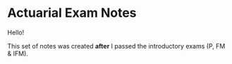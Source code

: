 # **Actuarial Exam Notes**

Hello!

This set of notes was created **after** I passed the introductory exams (P, FM & IFM).
